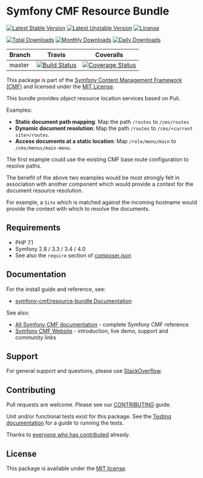 # Symfony CMF Resource Bundle

[![Latest Stable Version](https://poser.pugx.org/symfony-cmf/resource-bundle/v/stable)](https://packagist.org/packages/symfony-cmf/resource-bundle)
[![Latest Unstable Version](https://poser.pugx.org/symfony-cmf/resource-bundle/v/unstable)](https://packagist.org/packages/symfony-cmf/resource-bundle)
[![License](https://poser.pugx.org/symfony-cmf/resource-bundle/license)](https://packagist.org/packages/symfony-cmf/resource-bundle)

[![Total Downloads](https://poser.pugx.org/symfony-cmf/resource-bundle/downloads)](https://packagist.org/packages/symfony-cmf/resource-bundle)
[![Monthly Downloads](https://poser.pugx.org/symfony-cmf/resource-bundle/d/monthly)](https://packagist.org/packages/symfony-cmf/resource-bundle)
[![Daily Downloads](https://poser.pugx.org/symfony-cmf/resource-bundle/d/daily)](https://packagist.org/packages/symfony-cmf/resource-bundle)

Branch | Travis | Coveralls |
------ | ------ | --------- |
master | [![Build Status][travis_unstable_badge]][travis_unstable_link] | [![Coverage Status][coveralls_unstable_badge]][coveralls_unstable_link] |

This package is part of the [Symfony Content Management Framework (CMF)](http://cmf.symfony.com/) and licensed
under the [MIT License](LICENSE).

This bundle provides *object* resource location services based on Puli.

Examples:

- **Static document path mapping**: Map the path `/routes` to `/cms/routes`
- **Dynamic document resolution**: Map the path `/routes` to `/cms/<current site>/routes`.
- **Access documents at a static location**: Map `/role/menu/main` to `/cms/menus/main-menu`.

The first example could use the existing CMF base route configuration to
resolve paths.

The benefit of the above two examples would be most strongly felt in
association with another component which would provide a context for the
document resource resolution.

For example, a `Site` which is matched against the incoming hostname would
provide the context with which to resolve the documents.


## Requirements

* PHP 7.1
* Symfony 2.8 / 3.3 / 3.4 / 4.0
* See also the `require` section of [composer.json](composer.json)

## Documentation

For the install guide and reference, see:

* [symfony-cmf/resource-bundle Documentation](http://symfony.com/doc/master/cmf/bundles/resource-rest/index.html)

See also:

* [All Symfony CMF documentation](http://symfony.com/doc/master/cmf/index.html) - complete Symfony CMF reference
* [Symfony CMF Website](http://cmf.symfony.com/) - introduction, live demo, support and community links

## Support

For general support and questions, please use [StackOverflow](http://stackoverflow.com/questions/tagged/symfony-cmf).

## Contributing

Pull requests are welcome. Please see our
[CONTRIBUTING](https://github.com/symfony-cmf/blob/master/CONTRIBUTING.md)
guide.

Unit and/or functional tests exist for this package. See the
[Testing documentation](http://symfony.com/doc/master/cmf/components/testing.html)
for a guide to running the tests.

Thanks to
[everyone who has contributed](contributors) already.

## License

This package is available under the [MIT license](src/Resources/meta/LICENSE).

[travis_legacy_badge]: https://travis-ci.org/symfony-cmf/resource-bundle.svg?branch=master
[travis_legacy_link]: https://travis-ci.org/symfony-cmf/resource-bundle
[travis_stable_badge]: https://travis-ci.org/symfony-cmf/resource-bundle.svg?branch=master
[travis_stable_link]: https://travis-ci.org/symfony-cmf/resource-bundle
[travis_unstable_badge]: https://travis-ci.org/symfony-cmf/resource-bundle.svg?branch=master
[travis_unstable_link]: https://travis-ci.org/symfony-cmf/resource-bundle

[coveralls_legacy_badge]: https://coveralls.io/repos/github/symfony-cmf/resource-bundle/badge.svg?branch=master
[coveralls_legacy_link]: https://coveralls.io/github/symfony-cmf/resource-bundle?branch=master
[coveralls_stable_badge]: https://coveralls.io/repos/github/symfony-cmf/resource-bundle/badge.svg?branch=master
[coveralls_stable_link]: https://coveralls.io/github/symfony-cmf/resource-bundle?branch=master
[coveralls_unstable_badge]: https://coveralls.io/repos/github/symfony-cmf/resource-bundle/badge.svg?branch=master
[coveralls_unstable_link]: https://coveralls.io/github/symfony-cmf/resource-bundle?branch=master
